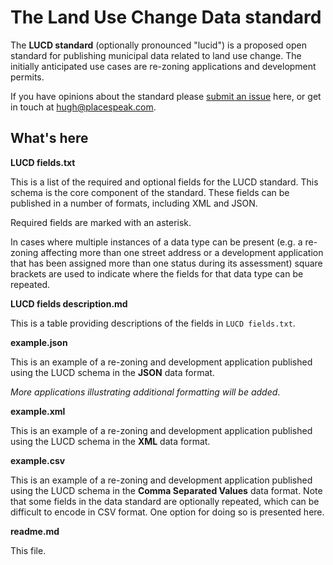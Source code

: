 # The Land Use Change Data standard

The **LUCD standard** (optionally pronounced "lucid") is a proposed open standard for publishing municipal data related to land use change. The initially anticipated use cases are re-zoning applications and development permits.

If you have opinions about the standard please [submit an issue](https://github.com/PlaceSpeak/LUCD/issues) here, or get in touch at <hugh@placespeak.com>.

## What's here

**LUCD fields.txt**

This is a list of the required and optional fields for the LUCD standard. This schema is the core component of the standard. These fields can be published in a number of formats, including XML and JSON.

Required fields are marked with an asterisk. 

In cases where multiple instances of a data type can be present (e.g. a re-zoning affecting more than one street address or a development application that has been assigned more than one status during its assessment) square brackets are used to indicate where the fields for that data type can be repeated.

**LUCD fields description.md**

This is a table providing descriptions of the fields in `LUCD fields.txt`.

**example.json**

This is an example of a re-zoning and development application published using the LUCD schema in the **JSON** data format.

*More applications illustrating additional formatting will be added*.

**example.xml**

This is an example of a re-zoning and development application published using the LUCD schema in the **XML** data format.

**example.csv**

This is an example of a re-zoning and development application published using the LUCD schema in the **Comma Separated Values** data format. Note that some fields in the data standard are optionally repeated, which can be difficult to encode in CSV format. One option for doing so is presented here.

**readme.md**

This file.
